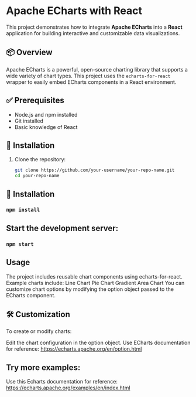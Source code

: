 # Apache ECharts with React

This project demonstrates how to integrate **Apache ECharts** into a **React** application for building interactive and customizable data visualizations.

## 📦 Overview

Apache ECharts is a powerful, open-source charting library that supports a wide variety of chart types. This project uses the `echarts-for-react` wrapper to easily embed ECharts components in a React environment.

## ✅ Prerequisites

- Node.js and npm installed
- Git installed
- Basic knowledge of React

## 🚀 Installation

1. Clone the repository:
   ```bash
   git clone https://github.com/your-username/your-repo-name.git
   cd your-repo-name
   ```

## 🚀 Installation

### `npm install`

## Start the development server:

### `npm start`

## Usage

The project includes reusable chart components using echarts-for-react. Example charts include:
Line Chart
Pie Chart
Gradient Area Chart
You can customize chart options by modifying the option object passed to the ECharts component.

## 🛠 Customization

To create or modify charts:

Edit the chart configuration in the option object.
Use ECharts documentation for reference: https://echarts.apache.org/en/option.html

## Try more examples:
Use this Echarts documentation for reference: https://echarts.apache.org/examples/en/index.html